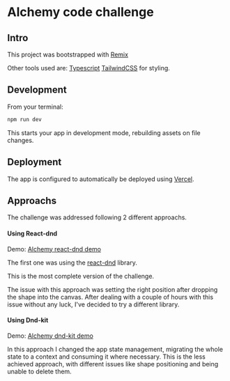 # Alchemy code challenge

## Intro

This project was bootstrapped with [Remix](https://remix.run/)

Other tools used are:
[Typescript](https://www.typescriptlang.org/)
[TailwindCSS](https://tailwindcss.com/) for styling.

## Development

From your terminal:

```sh
npm run dev
```

This starts your app in development mode, rebuilding assets on file changes.

## Deployment

The app is configured to automatically be deployed using [Vercel](https://vercel.com/).

## Approachs

The challenge was addressed following 2 different approachs.

#### Using React-dnd

Demo: [Alchemy react-dnd demo](https://alchemy.marianoarg.dev/)

The first one was using the [react-dnd](https://react-dnd.github.io/react-dnd/about) library.

This is the most complete version of the challenge.

The issue with this approach was setting the right position after dropping the shape into the canvas. After dealing with a couple of hours with this issue without any luck, I've decided to try a different library.

#### Using Dnd-kit

Demo: [Alchemy dnd-kit demo](https://alchemy-test-ic10x7wew-marianoarg.vercel.app/)

In this approach I changed the app state management, migrating the whole state to a context and consuming it where necessary.
This is the less achieved approach, with different issues like shape positioning and being unable to delete them.
